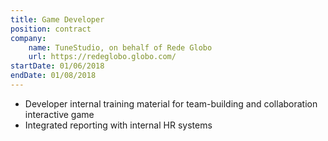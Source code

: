 ```yaml
---
title: Game Developer
position: contract
company:
    name: TuneStudio, on behalf of Rede Globo
    url: https://redeglobo.globo.com/
startDate: 01/06/2018
endDate: 01/08/2018
---
```

- Developer internal training material for team-building and collaboration interactive game
- Integrated reporting with internal HR systems
  